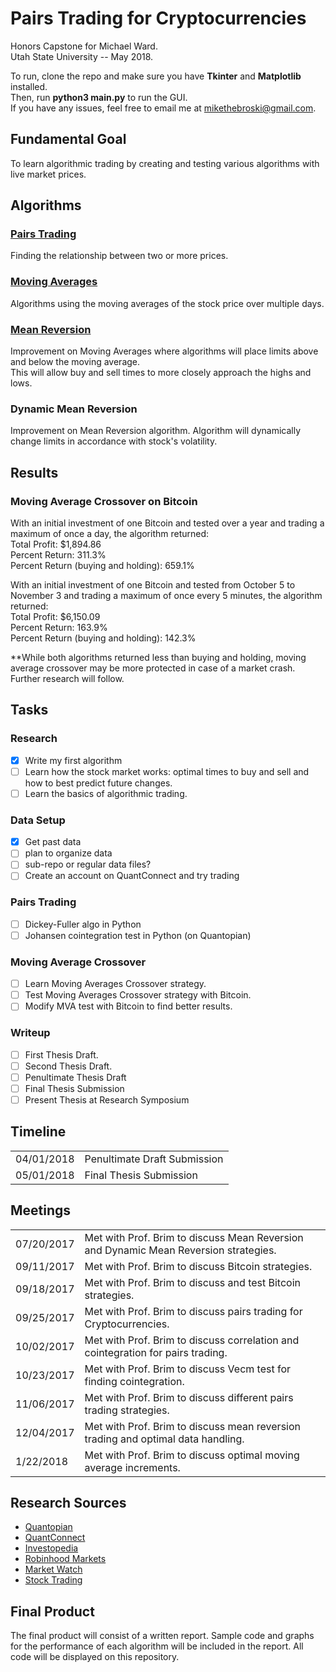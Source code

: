 # Pairs Trading for Cryptocurrencies
Honors Capstone for Michael Ward.  
Utah State University -- May 2018.

To run, clone the repo and make sure you have **Tkinter** and **Matplotlib** installed.  
Then, run **python3 main.py** to run the GUI.  
If you have any issues, feel free to email me at mikethebroski@gmail.com.

## Fundamental Goal
To learn algorithmic trading by creating and testing various algorithms with live market prices.

## Algorithms
### <a href="/Pairs/">Pairs Trading</a>
Finding the relationship between two or more prices.

### <a href="/Moving Averages/">Moving Averages</a>
Algorithms using the moving averages of the stock price over multiple days.

### <a href="/Mean Reversion/">Mean Reversion</a>
Improvement on Moving Averages where algorithms will place limits above and below the moving average.  
This will allow buy and sell times to more closely approach the highs and lows.

### Dynamic Mean Reversion
Improvement on Mean Reversion algorithm. Algorithm will dynamically change limits in accordance with stock's volatility.

## Results

### Moving Average Crossover on Bitcoin
With an initial investment of one Bitcoin and tested over a year and trading a maximum of once a day, the algorithm returned:  
Total Profit:  $1,894.86  
Percent Return:  311.3%  
Percent Return (buying and holding):  659.1%  

With an initial investment of one Bitcoin and tested from October 5 to November 3 and trading a maximum of once every 5 minutes, the algorithm returned:  
Total Profit:  $6,150.09  
Percent Return:  163.9%  
Percent Return (buying and holding):  142.3%  

\*\*While both algorithms returned less than buying and holding, moving average crossover may be more protected in case of a market crash. Further research will follow.

## Tasks

### Research
- [x] Write my first algorithm
- [ ] Learn how the stock market works: optimal times to buy and sell and how to best predict future changes.
- [ ] Learn the basics of algorithmic trading.

### Data Setup
- [x] Get past data
- [ ] plan to organize data
- [ ] sub-repo or regular data files?
- [ ] Create an account on QuantConnect and try trading

### Pairs Trading
- [ ] Dickey-Fuller algo in Python  
- [ ] Johansen cointegration test in Python (on Quantopian)  

### Moving Average Crossover
- [ ] Learn Moving Averages Crossover strategy.
- [ ] Test Moving Averages Crossover strategy with Bitcoin.
- [ ] Modify MVA test with Bitcoin to find better results.

### Writeup
- [ ] First Thesis Draft.
- [ ] Second Thesis Draft.
- [ ] Penultimate Thesis Draft
- [ ] Final Thesis Submission
- [ ] Present Thesis at Research Symposium

## Timeline

<table>
  <tr>
    <td>04/01/2018</td>
    <td>Penultimate Draft Submission</td>
  </tr>
  <tr>
    <td>05/01/2018</td>
    <td>Final Thesis Submission</td>
  </tr>
</table>

## Meetings

<table>
  <tr>
    <td>07/20/2017</td>
    <td>Met with Prof. Brim to discuss Mean Reversion and Dynamic Mean Reversion strategies.</td>
  </tr>
  <tr>
    <td>09/11/2017</td>
    <td>Met with Prof. Brim to discuss Bitcoin strategies.</td>
  </tr>
  <tr>
    <td>09/18/2017</td>
    <td>Met with Prof. Brim to discuss and test Bitcoin strategies.</td>
  </tr>
  <tr>
    <td>09/25/2017</td>
    <td>Met with Prof. Brim to discuss pairs trading for Cryptocurrencies.</td>
  </tr>
  <tr>
    <td>10/02/2017</td>
    <td>Met with Prof. Brim to discuss correlation and cointegration for pairs trading.</td>
  </tr>
  <tr>
    <td>10/23/2017</td>
    <td>Met with Prof. Brim to discuss Vecm test for finding cointegration.</td>
  </tr>
  <tr>
    <td>11/06/2017</td>
    <td>Met with Prof. Brim to discuss different pairs trading strategies.</td>
  </tr>
  <tr>
    <td>12/04/2017</td>
    <td>Met with Prof. Brim to discuss mean reversion trading and optimal data handling.</td>
  </tr>
  <tr>
    <td>1/22/2018</td>
    <td>Met with Prof. Brim to discuss optimal moving average increments.</td>
  </tr>
</table>

## Research Sources
<ul>
<li><a href="https://quantopian.com">Quantopian</a></li>
<li><a href="https://www.quantconnect.com">QuantConnect</a></li>
<li><a href="http://investopedia.com">Investopedia</a></li>
<li><a href="https://robinhood.com">Robinhood Markets</a></li>
<li><a href="http://marketwatch.com">Market Watch</a></li>
<li><a href="http://stocktrading.com">Stock Trading</a></li>
</ul>

## Final Product
The final product will consist of a written report. Sample code and graphs for the performance of each algorithm will
be included in the report. All code will be displayed on this repository.
